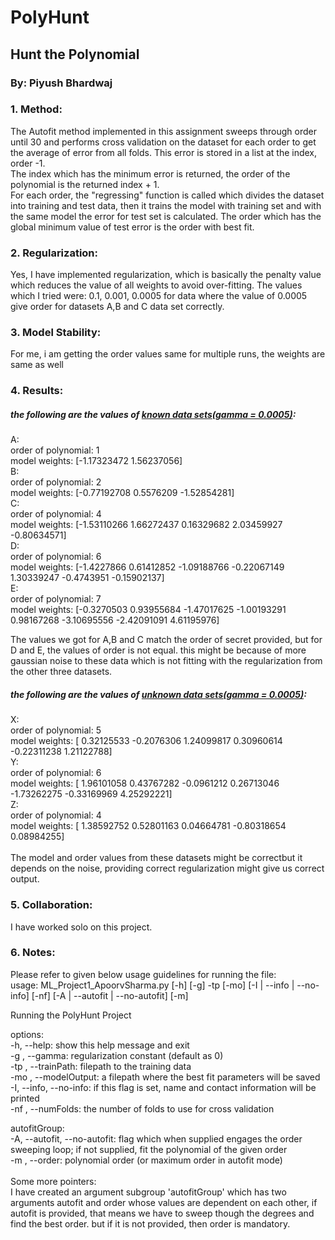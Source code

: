 # PolyHunt
<H2> Hunt the Polynomial<br/></H2>
<H3>By: Piyush Bhardwaj</H3>
<H3>1. Method:<br/></H3>
<p>The Autofit method implemented in this assignment sweeps through order
until 30 and performs cross validation on the dataset for each order to get the average of
error from all folds. This error is stored in a list at the index, order -1.<br/>
The index which has the minimum error is returned, the order of the polynomial is
the returned index + 1.<br/>
For each order, the "regressing" function is called which divides the dataset into
training and test data, then it trains the model with training set and with the same model
the error for test set is calculated. The order which has the global minimum value of test error
is the order with best fit.<br/></p>

<H3>2. Regularization:<br/></H3>
<p>Yes, I have implemented regularization, which is basically the penalty value which
reduces the value of all weights to avoid over-fitting. The values which I tried were: 0.1, 0.001, 0.0005
for data where the value of 0.0005 give order for datasets A,B and C data set correctly.<br/></p>

<H3>3. Model Stability:<br/></H3>
<p>For me, i am getting the order values same for multiple runs, the weights are same as well</p>

<H3>4. Results:<br/></H3>
<H5>the following are the values of <U>known data sets(gamma = 0.0005)</U>:</H5>
A:<br/>
order of polynomial:  1<br/>
model weights:  [-1.17323472  1.56237056]<br/>
B:<br/>
order of polynomial:  2<br/>
model weights:  [-0.77192708  0.5576209  -1.52854281]<br/>
C:<br/>
order of polynomial:  4<br/>
model weights:  [-1.53110266  1.66272437  0.16329682  2.03459927 -0.80634571]<br/>
D:<br/>
order of polynomial:  6<br/>
model weights:  [-1.4227866   0.61412852 -1.09188766 -0.22067149  1.30339247 -0.4743951 -0.15902137]<br/>
E:<br/>
order of polynomial:  7<br/>
model weights:  [-0.3270503   0.93955684 -1.47017625 -1.00193291  0.98167268 -3.10695556 -2.42091091  4.61195976]<br/>
<p>The values we got for A,B and C match the order of secret provided, but for D and E, the values of order is
not equal. this might be because of more gaussian noise to these data which is not fitting with the regularization
from the other three datasets.</p>
<H5>the following are the values of <U>unknown data sets(gamma = 0.0005)</U>:</H5>
X:<br/>
order of polynomial:  5<br/>
model weights:  [ 0.32125533 -0.2076306   1.24099817  0.30960614 -0.22311238  1.21122788]<br/>
Y:<br/>
order of polynomial:  6<br/>
model weights:  [ 1.96101058  0.43767282 -0.0961212   0.26713046 -1.73262275 -0.33169969 4.25292221]<br/>
Z:<br/>
order of polynomial:  4<br/>
model weights:  [ 1.38592752  0.52801163  0.04664781 -0.80318654  0.08984255]<br/>
<br/>
The model and order values from these datasets might be correctbut it depends on the noise, providing correct 
regularization might give us correct output.<br/>

<H3>5. Collaboration:<br/></H3>
I have worked solo on this project.<br/>

<H3>6. Notes:<br/></H3>
Please refer to given below usage guidelines for running the file:<br/>
usage: ML_Project1_ApoorvSharma.py [-h] [-g] -tp  [-mo] [-I | --info | --no-info] [-nf] [-A | --autofit | --no-autofit] [-m]

Running the PolyHunt Project

options:<br />
  -h, --help:<t/>            show this help message and exit<br />
  -g , --gamma:          regularization constant (default as 0)<br />
  -tp , --trainPath:     filepath to the training data<br />
  -mo , --modelOutput:   a filepath where the best fit parameters will be saved<br />
  -I, --info, --no-info:
                        if this flag is set, name and contact information will be printed<br />
  -nf , --numFolds:      the number of folds to use for cross validation

autofitGroup:<br />
  -A, --autofit, --no-autofit:
                        flag which when supplied engages the order sweeping loop; if not supplied, fit the polynomial of the
                        given order<br />
  -m , --order:          polynomial order (or maximum order in autofit mode)<br />
<br/>
Some more pointers:<br/>
I have created an argument subgroup 'autofitGroup' which has two arguments autofit and order whose values are dependent 
on each other, if autofit is provided, that means we have to sweep though the degrees and find the best order. but if 
it is not provided, then order is mandatory.
